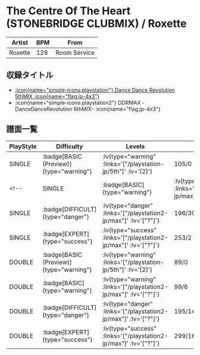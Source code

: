 # The Centre Of The Heart (STONEBRIDGE CLUBMIX) / Roxette

|Artist|BPM|From|
|------|---|----|
|Roxette|128|Room Service|

## 収録タイトル

- [ :icon{name="simple-icons:playstation"} Dance Dance Revolution 5thMIX :icon{name="flag:jp-4x3"} ](/playstation-jp/5th)
- :icon{name="simple-icons:playstation2"} DDRMAX -DanceDanceRevolution 6thMIX- :icon{name="flag:jp-4x3"}

## 譜面一覧

|PlayStyle|Difficulty|Levels|Notes|Movie|
|---------|----------|------|-----|-----|
|SINGLE| :badge[BASIC (Preview)]{type="warning"} | :lv{type="warning" :links='["/playstation-jp/5th"]' :lv='[2]'} |105/0||
<!-- |SINGLE| :badge[BASIC]{type="warning"} | :lv{type="warning" :links='["/playstation2-jp/max"]' :lv='["?"]'} |99/6||
|SINGLE| :badge[DIFFICULT]{type="danger"} | :lv{type="danger" :links='["/playstation2-jp/max"]' :lv='["?"]'} |196/30||
|SINGLE| :badge[EXPERT]{type="success"} | :lv{type="success" :links='["/playstation2-jp/max"]' :lv='["?"]'} |253/2||
|DOUBLE| :badge[BASIC (Preview)]{type="warning"} | :lv{type="warning" :links='["/playstation-jp/5th"]' :lv='[2]'} |89/0||
|DOUBLE| :badge[BASIC]{type="warning"} | :lv{type="warning" :links='["/playstation2-jp/max"]' :lv='["?"]'} |99/6||
|DOUBLE| :badge[DIFFICULT]{type="danger"} | :lv{type="danger" :links='["/playstation2-jp/max"]' :lv='["?"]'} |195/14||
|DOUBLE| :badge[EXPERT]{type="success"} | :lv{type="success" :links='["/playstation2-jp/max"]' :lv='["?"]'} |299/16|| -->
